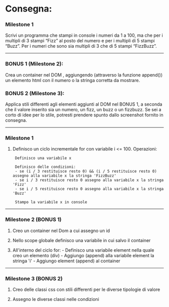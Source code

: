 # Consegna:

### Milestone 1
Scrivi un programma che stampi in console i numeri da 1 a 100, ma che per i multipli di 3 stampi “Fizz” al posto del numero e per i multipli di 5 stampi “Buzz”. Per i numeri che sono sia multipli di 3 che di 5 stampi “FizzBuzz”.

***

### BONUS 1 (Milestone 2):
Crea un container nel DOM , aggiungendo (attraverso la funzione append()) un elemento html con il numero o la stringa corretta da mostrare.

### BONUS 2 (Milestone 3):
Applica stili differenti agli elementi aggiunti al DOM nel BONUS 1, a seconda che il valore inserito sia un numero, un fizz, un buzz o un fizzbuzz. Se sei a corto di idee per lo stile, potresti prendere spunto dallo screenshot fornito in consegna.

***

### Milestone 1

1) Definisco un ciclo incrementale for con variabile i <= 100. Operazioni: 

        Definisco una variabile x

        Definisco delle condizioni: 
        - se (i / 3 restituisce resto 0) && (i / 5 restituisce resto 0) assegno alla variabile x la stringa 'FizzBuzz'
        - se i / 3 restituisce resto 0 assegno alla variabile x la stringa 'Fizz'
        - se i / 5 restituisce resto 0 assegno alla variabile x la stringa 'Buzz'

        Stampo la variabile x in console 

***

### Milestone 2 (BONUS 1)

1) Creo un container nel Dom a cui assegno un id

2) Nello scope globale definisco una variabile in cui salvo il container

3) All'interno del ciclo for: 
        - Definisco una variabile element nella quale creo un elemento (div)
        - Aggiungo (append) alla variabile element la stringa 'i'
        - Aggiungo element (append) al container 

***

### Milestone 3 (BONUS 2)

1) Creo delle classi css con stili differenti per le diverse tipologie di valore  

2) Assegno le diverse classi nelle condizioni 